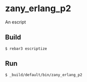 zany_erlang_p2
=====

An escript

Build
-----

    $ rebar3 escriptize

Run
---

    $ _build/default/bin/zany_erlang_p2
